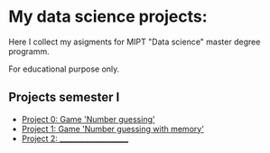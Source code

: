 # My data science projects:

Here I collect my asigments for MIPT "Data science" master degree programm.

For educational purpose only.

## Projects semester I

* [Project 0: Game 'Number guessing'](https://github.com/andkhalov/mipt_edu/tree/main/project_0)
* [Project 1: Game 'Number guessing with memory'](____)
* [Project 2: ___________________](____)